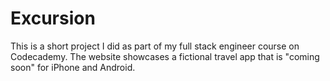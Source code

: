 # Excursion

This is a short project I did as part of my full stack engineer course on Codecademy. The website showcases a fictional travel app that is "coming soon" for iPhone and Android.
